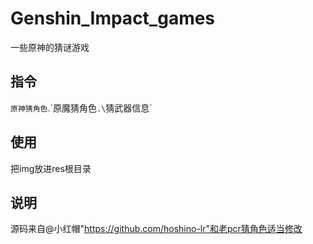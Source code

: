 # Genshin_Impact_games
一些原神的猜谜游戏
## 指令
`原神猜角色`.\`原魔猜角色`.\`猜武器信息`

## 使用
把img放进res根目录

## 说明
源码来自@小红帽"https://github.com/hoshino-lr"和老pcr猜角色适当修改
